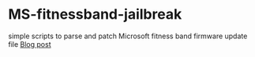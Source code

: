 # MS-fitnessband-jailbreak
simple scripts to parse and patch Microsoft fitness band firmware update file 
[Blog post](http://www.b0n0n.com/2016/04/20/ms-jailbreak/)